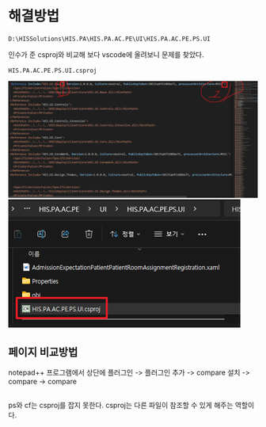 

# 해결방법

```
D:\HISSolutions\HIS.PA\HIS.PA.AC.PE\UI\HIS.PA.AC.PE.PS.UI
```


인수가 준 csproj와 비교해 보다 vscode에 올려보니 문제를 찾았다.
```
HIS.PA.AC.PE.PS.UI.csproj
```
![](img/F12문제1.png)
![](img/F12문제2.png)


## 페이지 비교방법

notepad++ 프로그램에서 상단에 플러그인 -> 플러그인 추가 -> compare 설치 -> compare -> compare


##
ps와 cf는 csproj를 잡지 못한다.
csproj는 다른 파일이 참조할 수 있게 해주는 역할이다.

